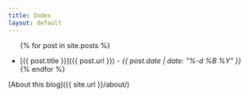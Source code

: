 ```yaml
---
title: Index
layout: default
---
```


<ul>

{% for post in site.posts %}
    <li>
        [{{ post.title }}]({{ post.url }}) - *{{ post.date | date: "%-d %B %Y" }}*
    </li>
{% endfor %}

</ul>


[About this blog]({{ site.url }}/about/)  
